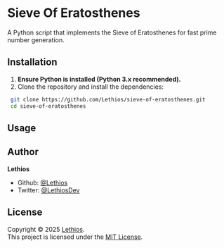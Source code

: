 # Sieve Of Eratosthenes

A Python script that implements the Sieve of Eratosthenes for fast prime number generation.

## Installation
1. **Ensure Python is installed (Python 3.x recommended).**
2. Clone the repository and install the dependencies:
 ```bash
  git clone https://github.com/Lethios/sieve-of-eratosthenes.git
  cd sieve-of-eratosthenes
  ```

## Usage

## Author
**Lethios**
- Github: [@Lethios](https://github.com/Lethios)
- Twitter: [@LethiosDev](https://x.com/LethiosDev)

## License
Copyright © 2025 [Lethios](https://github.com/Lethios).  
This project is licensed under the [MIT License](LICENSE).

